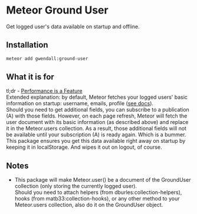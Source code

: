 Meteor Ground User
================

Get logged user's data available on startup and offline.

Installation
------------

``` sh
meteor add gwendall:ground-user
```

What it is for
--------------

tl;dr - [Performance is a Feature](http://blog.codinghorror.com/performance-is-a-feature/)  
Extended explanation: by default, Meteor fetches your logged users' basic information on startup: username, emails, profile ([see docs](http://docs.meteor.com/#/full/meteor_users)).  
Should you need to get additional fields, you can subscribe to a publication (A) with those fields. However, on each page refresh, Meteor will fetch the user document with its basic information (as described above) and replace it in the Meteor.users collection. As a result, those additional fields will not be available until your subscription (A) is ready again. Which is a bummer.  
This package ensures you get this data available right away on startup by keeping it in localStorage. And wipes it out on logout, of course.

Notes
--------------

- This package will make Meteor.user() be a document of the GroundUser collection (only storing the currently logged user).  
Should you need to attach helpers (from dburles:collection-helpers), hooks (from matb33:collection-hooks), or any other method to your Meteor.users collection, also do it on the GroundUser object.
